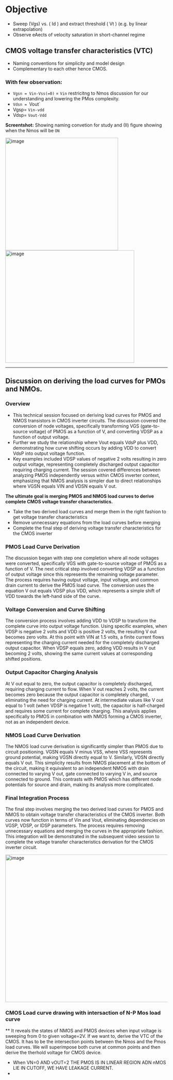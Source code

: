 # Objective 
- Sweep (Vgs) vs. ( Id ) and extract threshold ( Vt ) (e.g. by linear extrapolation) 
- Observe eAects of velocity saturation in short-channel regime

## CMOS voltage transfer characteristics (VTC) 
- Naming conventions for simplicity and model design
- Complementary to each other hence CMOS.
### With few observation:
- `Vgsn = Vin-Vss(=0)` = `Vin` restricitng to Nmos discussion for our understanding and lowering the PMos complexity.
-  `Vdsn = `Vout`
-  Vgsp= `Vin-vdd`
-  Vdsp= `Vout-Vdd`
  
**Screentshot:** Showing naming convetion for study and (II) figure showing when the Nmos will be `ON`

<img width="350" height="350" alt="image" src="https://github.com/user-attachments/assets/5e1f68b5-26ae-4391-bcb5-0b43c5ce6f35" />   <img width="400" height="350" alt="image" src="https://github.com/user-attachments/assets/1aba54cd-2322-4903-bf29-892d4c504e84" />

---
## Discussion on deriving the load curves for PMOs and NMOs. 
### Overview
- This technical session focused on deriving load curves for PMOS and NMOS transistors in CMOS inverter circuits. The discussion covered the conversion of node voltages, specifically transforming VGS (gate-to-source voltage) of PMOS as a function of V, and converting VDSP as a function of output voltage. 
- Further we study the relationship where Vout equals VdsP plus VDD, demonstrating how curve shifting occurs by adding VDD to convert VdsP into output voltage function. 
- Key examples included VDSP values of negative 2 volts resulting in zero output voltage, representing completely discharged output capacitor requiring charging current. The session covered differences between analyzing PMOS independently versus within CMOS inverter context, emphasizing that NMOS analysis is simpler due to direct relationships where VGSN equals VIN and VDSN equals V out. 

**The ultimate goal is merging PMOS and NMOS load curves to derive complete CMOS voltage transfer characteristics.**
- Take the two derived load curves and merge them in the right fashion to get voltage transfer characteristics
- Remove unnecessary equations from the load curves before merging
- Complete the final step of deriving voltage transfer characteristics for the CMOS inverter

### PMOS Load Curve Derivation
The discussion began with step one completion where all node voltages were converted, specifically VGS with gate-to-source voltage of PMOS as a function of V. The next critical step involved converting VDSP as a function of output voltage since this represents the remaining voltage parameter. The process requires having output voltage, input voltage, and common drain current to derive the PMOS load curve. The conversion uses the equation V out equals VDSP plus VDD, which represents a simple shift of VDD towards the left-hand side of the curve.
### Voltage Conversion and Curve Shifting
The conversion process involves adding VDD to VDSP to transform the complete curve into output voltage function. Using specific examples, when VDSP is negative 2 volts and VDD is positive 2 volts, the resulting V out becomes zero volts. At this point with VIN at 1.5 volts, a finite current flows representing the charging current needed for the completely discharged output capacitor. When VDSP equals zero, adding VDD results in V out becoming 2 volts, showing the same current values at corresponding shifted positions.

### Output Capacitor Charging Analysis
At V out equal to zero, the output capacitor is completely discharged, requiring charging current to flow. When V out reaches 2 volts, the current becomes zero because the output capacitor is completely charged, eliminating the need for charging current. At intermediate values like V out equal to 1 volt (when VDSP is negative 1 volt), the capacitor is half-charged and requires some current for complete charging. This analysis applies specifically to PMOS in combination with NMOS forming a CMOS inverter, not as an independent device.
### NMOS Load Curve Derivation
The NMOS load curve derivation is significantly simpler than PMOS due to circuit positioning. VGSN equals V minus VSS, where VSS represents ground potential, making VGSN directly equal to V. Similarly, VDSN directly equals V out. This simplicity results from NMOS placement at the bottom of the circuit, making it equivalent to an independent NMOS with drain connected to varying V out, gate connected to varying V in, and source connected to ground. This contrasts with PMOS which has different node potentials for source and drain, making its analysis more complicated.

### Final Integration Process
The final step involves merging the two derived load curves for PMOS and NMOS to obtain voltage transfer characteristics of the CMOS inverter. Both curves now function in terms of Vin and Vout, eliminating dependencies on VGSP, VDSP, or IDSP parameters. The process requires removing unnecessary equations and merging the curves in the appropriate fashion. This integration will be demonstrated in the subsequent video session to complete the voltage transfer characteristics derivation for the CMOS inverter circuit.

<img width="1576" height="459" alt="image" src="https://github.com/user-attachments/assets/6b28caf9-1322-4d6c-b3e6-675f68c75d55" />


### CMOS Load curve drawing with intersaction of N-P Mos load curve
** It reveals the states of NMOS and PMOS devices when input voltage is sweeping from 0 to given voltage=2V.
If we want to, derive the VTC of the CMOS. It has to be the intersection points between the Nmos and the Pmos load curves. We will superimpose both curve at common points and then derive the therhold voltage for CMOS device. 
- When VN=0 AND vOUT=2 THE PMOS IS IN LINEAR REGION ADN nMOS LIE IN CUTOFF, WE HAVE LEAKAGE CURRENT.
- 

